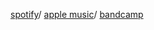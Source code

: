 [spotify](https://open.spotify.com/artist/1nqSO9rSzslDUzkdmts45p)/
[apple music](https://music.apple.com/ca/artist/stevedave/1449380033)/
[bandcamp](https://stevedave.bandcamp.com/)
